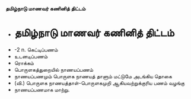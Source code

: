 **தமிழ்நாடு மாணவர் கணினித் திட்டம்**
- # தமிழ்நாடு மாணவர் கணினித் திட்டம்
- -2 n. கெட்டிப்பணம்
- உடனடிப்பணம்
- ரொக்கம்
- பொருளகத்துறையில் நாணயப்பணம்
- நாணயப்பணமும் பொருளக நாணயத் தாளும் மட்டுமே அடங்கிய தொகை
- (வி.) பொருளக நாணயத்தாள்-பொருளகமுறி ஆகியவற்றுக்குரிய பணம் வழங்கு
- நாணயப்பணமாக மாற்று.

